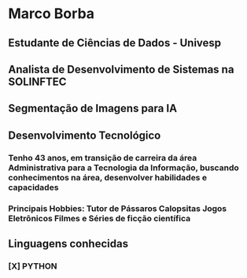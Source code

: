 # Marco Borba
## Estudante de Ciências de Dados - Univesp
## Analista de Desenvolvimento de Sistemas na SOLINFTEC
## Segmentação de Imagens para IA
## Desenvolvimento Tecnológico 
 ### Tenho 43 anos, em transição de carreira da área Administrativa para a Tecnologia da Informação, buscando conhecimentos na área, desenvolver habilidades e capacidades
 ### Principais Hobbies: Tutor de Pássaros **Calopsitas** **Jogos Eletrônicos** **Filmes e Séries de ficção científica**
## Linguagens conhecidas
### [X] PYTHON

